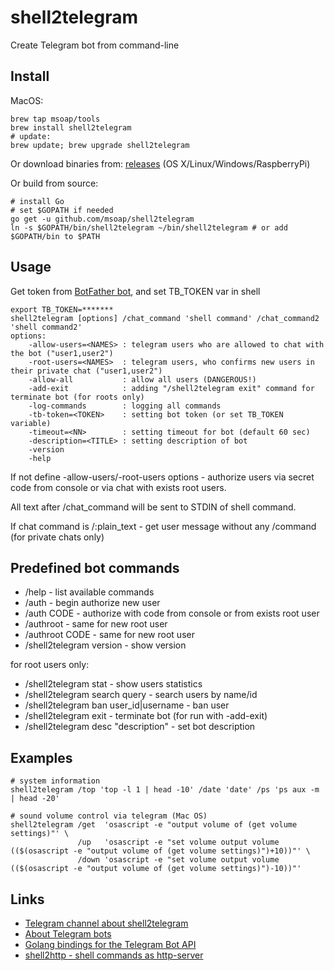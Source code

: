 shell2telegram
==============

Create Telegram bot from command-line

Install
-------

MacOS:

    brew tap msoap/tools
    brew install shell2telegram
    # update:
    brew update; brew upgrade shell2telegram

Or download binaries from: [releases](https://github.com/msoap/shell2telegram/releases) (OS X/Linux/Windows/RaspberryPi)

Or build from source:

    # install Go
    # set $GOPATH if needed
    go get -u github.com/msoap/shell2telegram
    ln -s $GOPATH/bin/shell2telegram ~/bin/shell2telegram # or add $GOPATH/bin to $PATH

Usage
-----

Get token from [BotFather bot](https://telegram.me/BotFather), and set TB_TOKEN var in shell

    export TB_TOKEN=*******
    shell2telegram [options] /chat_command 'shell command' /chat_command2 'shell command2'
    options:
        -allow-users=<NAMES> : telegram users who are allowed to chat with the bot ("user1,user2")
        -root-users=<NAMES>  : telegram users, who confirms new users in their private chat ("user1,user2")
        -allow-all           : allow all users (DANGEROUS!)
        -add-exit            : adding "/shell2telegram exit" command for terminate bot (for roots only)
        -log-commands        : logging all commands
        -tb-token=<TOKEN>    : setting bot token (or set TB_TOKEN variable)
        -timeout=<NN>        : setting timeout for bot (default 60 sec)
        -description=<TITLE> : setting description of bot
        -version
        -help

If not define -allow-users/-root-users options - authorize users via secret code from console or via chat with exists root users.

All text after /chat_command will be sent to STDIN of shell command.

If chat command is /:plain_text - get user message without any /command (for private chats only)

Predefined bot commands
-----------------------

  * /help - list available commands
  * /auth - begin authorize new user
  * /auth CODE - authorize with code from console or from exists root user
  * /authroot - same for new root user
  * /authroot CODE - same for new root user
  * /shell2telegram version - show version

for root users only:

  * /shell2telegram stat - show users statistics
  * /shell2telegram search query - search users by name/id
  * /shell2telegram ban user_id|username - ban user
  * /shell2telegram exit - terminate bot (for run with -add-exit)
  * /shell2telegram desc "description" - set bot description

Examples
--------

    # system information
    shell2telegram /top 'top -l 1 | head -10' /date 'date' /ps 'ps aux -m | head -20'
    
    # sound volume control via telegram (Mac OS)
    shell2telegram /get  'osascript -e "output volume of (get volume settings)"' \
                   /up   'osascript -e "set volume output volume (($(osascript -e "output volume of (get volume settings)")+10))"' \
                   /down 'osascript -e "set volume output volume (($(osascript -e "output volume of (get volume settings)")-10))"'

Links
-----

  * [Telegram channel about shell2telegram](https://telegram.me/shell2telegram)
  * [About Telegram bots](https://core.telegram.org/bots)
  * [Golang bindings for the Telegram Bot API](https://github.com/Syfaro/telegram-bot-api)
  * [shell2http - shell commands as http-server](https://github.com/msoap/shell2http)
